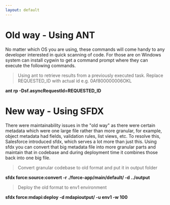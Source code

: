 ```yaml
---
layout: default
---
```

# Old way - Using ANT

No matter which OS you are using, these commands will come handy to any developer interested in quick scanning of code. For those are on Windows system can install cygwin to get a command prompt where they can execute the following commands.

> Using ant to retrieve results from a previously executed task. Replace REQUESTED_ID with actual id e.g. 0Af800000006OKL

**ant rp -Dsf.asyncRequestId=REQUESTED_ID**

# New way - Using SFDX

There were maintainability issues in the "old way" as there were certain metadata which were one large file rather than more granular, for example, object metadata had fields, validation rules, list views, etc. To resolve this, Salesforce introduced sfdx, which serves a lot more than just this. Using sfdx you can convert that big metadata file into more granular parts and maintain that in codebase and during deployment time it combines those back into one big file.

 > Convert granular codebase to old format and put it in output folder

 **sfdx force:source:convert -r ./force-app/main/default/ -d ../output**

 > Deploy the old format to env1 environment

 **sfdx force:mdapi:deploy -d mdapioutput/ -u env1 -w 100**
